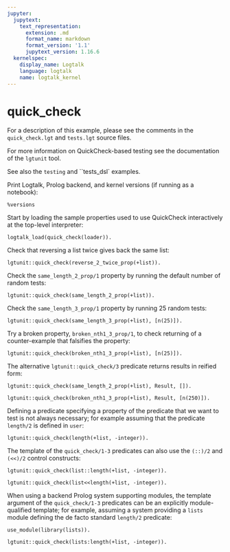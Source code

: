 ```yaml
---
jupyter:
  jupytext:
    text_representation:
      extension: .md
      format_name: markdown
      format_version: '1.1'
      jupytext_version: 1.16.6
  kernelspec:
    display_name: Logtalk
    language: logtalk
    name: logtalk_kernel
---
```


<!--
________________________________________________________________________

This file is part of Logtalk <https://logtalk.org/>  
SPDX-FileCopyrightText: 1998-2025 Paulo Moura <pmoura@logtalk.org>  
SPDX-License-Identifier: Apache-2.0

Licensed under the Apache License, Version 2.0 (the "License");
you may not use this file except in compliance with the License.
You may obtain a copy of the License at

    http://www.apache.org/licenses/LICENSE-2.0

Unless required by applicable law or agreed to in writing, software
distributed under the License is distributed on an "AS IS" BASIS,
WITHOUT WARRANTIES OR CONDITIONS OF ANY KIND, either express or implied.
See the License for the specific language governing permissions and
limitations under the License.
________________________________________________________________________
-->

# quick_check

For a description of this example, please see the comments in the 
`quick_check.lgt` and `tests.lgt` source files.

For more information on QuickCheck-based testing see the documentation of
the `lgtunit` tool.

See also the `testing` and ``tests_dsl` examples.

Print Logtalk, Prolog backend, and kernel versions (if running as a notebook):

```logtalk
%versions
```

Start by loading the sample properties used to use QuickCheck interactively
at the top-level interpreter:

```logtalk
logtalk_load(quick_check(loader)).
```

Check that reversing a list twice gives back the same list:

```logtalk
lgtunit::quick_check(reverse_2_twice_prop(+list)).
```

<!--
% 100 random tests passed
true.
-->

Check the `same_length_2_prop/1` property by running the default number of
random tests:

```logtalk
lgtunit::quick_check(same_length_2_prop(+list)).
```

<!--
% 100 random tests passed
true.
-->

Check the `same_length_3_prop/1` property by running 25 random tests:

```logtalk
lgtunit::quick_check(same_length_3_prop(+list), [n(25)]).
```

<!--
% 25 random tests passed
true.
-->

Try a broken property, `broken_nth1_3_prop/1`, to check returning of a
counter-example that falsifies the property:

```logtalk
lgtunit::quick_check(broken_nth1_3_prop(+list), [n(25)]).
```

<!--
*     quick check test failure (at test 1 after 0 shrinks):
*       broken_nth1_3_prop([])
false.
-->

The alternative `lgtunit::quick_check/3` predicate returns results in
reified form:

```logtalk
lgtunit::quick_check(same_length_2_prop(+list), Result, []).
```

<!--
Result = passed.
-->

```logtalk
lgtunit::quick_check(broken_nth1_3_prop(+list), Result, [n(250)]).
```

<!--
Result = failed(broken_nth1_3_prop([])).
-->

Defining a predicate specifying a property of the predicate that we want
to test is not always necessary; for example assuming that the predicate
`length/2` is defined in `user`:

```logtalk
lgtunit::quick_check(length(+list, -integer)).
```

<!--
% 100 random tests passed
true.
-->

The template of the `quick_check/1-3` predicates can also use the
`(::)/2` and `(<<)/2` control constructs:

```logtalk
lgtunit::quick_check(list::length(+list, -integer)).
```

<!--
% 100 random tests passed
true.
-->

```logtalk
lgtunit::quick_check(list<<length(+list, -integer)).
```

<!--
% 100 random tests passed
true.
-->

When using a backend Prolog system supporting modules, the template
argument of the `quick_check/1-3` predicates can be an explicitly
module-qualified template; for example, assuming a system providing 
a `lists` module defining the de facto standard `length/2` predicate:

```logtalk
use_module(library(lists)).
```

<!--
true.
-->

```logtalk
lgtunit::quick_check(lists:length(+list, -integer)).
```

<!--
% 100 random tests passed
true.
-->
